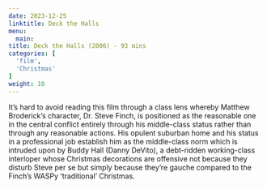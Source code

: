 ```yaml
---
date: 2023-12-25
linktitle: Deck the Halls
menu:
  main:
title: Deck the Halls (2006) - 93 mins
categories: [
  'film',
  'Christmas'
]
weight: 10
---
```


It’s hard to avoid reading this film through a class lens whereby Matthew Broderick’s character, Dr. Steve Finch, is positioned as the reasonable one in the central conflict entirely through his middle-class status rather than through any reasonable actions. His opulent suburban home and his status in a professional job establish him as the middle-class norm which is intruded upon by Buddy Hall (Danny DeVito), a debt-ridden working-class interloper whose Christmas decorations are offensive not because they disturb Steve per se but simply because they’re gauche compared to the Finch’s WASPy ‘traditional’ Christmas.

